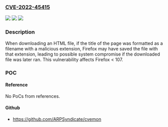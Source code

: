### [CVE-2022-45415](https://cve.mitre.org/cgi-bin/cvename.cgi?name=CVE-2022-45415)
![](https://img.shields.io/static/v1?label=Product&message=Firefox&color=blue)
![](https://img.shields.io/static/v1?label=Version&message=n%2Fa&color=blue)
![](https://img.shields.io/static/v1?label=Vulnerability&message=Downloaded%20file%20may%20have%20been%20saved%20with%20malicious%20extension&color=brighgreen)

### Description

When downloading an HTML file, if the title of the page was formatted as a filename with a malicious extension, Firefox may have saved the file with that extension, leading to possible system compromise if the downloaded file was later ran. This vulnerability affects Firefox < 107.

### POC

#### Reference
No PoCs from references.

#### Github
- https://github.com/ARPSyndicate/cvemon


